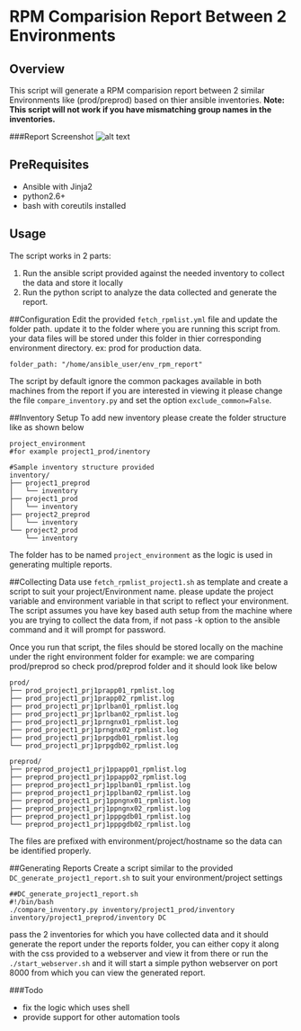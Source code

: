 RPM Comparision Report Between 2 Environments
======

Overview
------
This script will generate a RPM comparision report between 2 similar Environments like (prod/preprod) based on thier ansible inventories.
**Note: This script will not work if you have mismatching group names in the inventories.**

###Report Screenshot
![alt text][screenshot]

[screenshot]:
https://github.com/tuxfight3r/env_rpm_report/raw/master/reports/demo_screen.png
"Screenshot"

PreRequisites
------
* Ansible with Jinja2
* python2.6+
* bash with coreutils installed

Usage
------
The script works in 2 parts:

1. Run the ansible script provided against the needed inventory to collect the data and store it locally
2. Run the python script to analyze the data collected and generate the report.

##Configuration
Edit the provided `fetch_rpmlist.yml` file and update the folder path. update
it to the folder where you are running this script from. your data files will be
stored under this folder in thier corresponding environment directory. ex: prod
for production data.
```
folder_path: "/home/ansible_user/env_rpm_report"
```
The script by default ignore the common packages available in both machines
from the report if you are interested in viewing it please change the
file `compare_inventory.py` and set the option `exclude_common=False`.

##Inventory Setup
To add new inventory please create the folder structure like as shown below
```
project_environment
#for example project1_prod/inentory 

#Sample inventory structure provided
inventory/
├── project1_preprod
│   └── inventory
├── project1_prod
│   └── inventory
├── project2_preprod
│   └── inventory
└── project2_prod
    └── inventory

```
The folder has to be named `project_environment` as the logic is used in
generating multiple reports. 

##Collecting Data
use `fetch_rpmlist_project1.sh` as template and create a script to suit your
project/Environment name. please update the project variable and environment variable in
that script to reflect your environment. The script assumes you have key based
auth setup from the machine where you are trying to collect the data from, if
not pass -k option to the ansible command and it will prompt for password.

Once you run that script, the files should be stored locally on the machine
under the right environment folder for example: we are comparing prod/preprod so check
prod/preprod folder and it should look like below
```
prod/
├── prod_project1_prj1prapp01_rpmlist.log
├── prod_project1_prj1prapp02_rpmlist.log
├── prod_project1_prj1prlban01_rpmlist.log
├── prod_project1_prj1prlban02_rpmlist.log
├── prod_project1_prj1prngnx01_rpmlist.log
├── prod_project1_prj1prngnx02_rpmlist.log
├── prod_project1_prj1prpgdb01_rpmlist.log
└── prod_project1_prj1prpgdb02_rpmlist.log

preprod/
├── preprod_project1_prj1ppapp01_rpmlist.log
├── preprod_project1_prj1ppapp02_rpmlist.log
├── preprod_project1_prj1pplban01_rpmlist.log
├── preprod_project1_prj1pplban02_rpmlist.log
├── preprod_project1_prj1ppngnx01_rpmlist.log
├── preprod_project1_prj1ppngnx02_rpmlist.log
├── preprod_project1_prj1pppgdb01_rpmlist.log
└── preprod_project1_prj1pppgdb02_rpmlist.log

```
The files are prefixed with environment/project/hostname so the data  can be identified properly.

##Generating Reports
Create a script similar to the provided `DC_generate_project1_report.sh` to suit
your environment/project settings
```
##DC_generate_project1_report.sh 
#!/bin/bash
./compare_inventory.py inventory/project1_prod/inventory inventory/project1_preprod/inventory DC

```
pass the 2 inventories for which you have collected data and it should generate the
report under the reports folder, you can either copy it along with the css provided to
a webserver and view it from there or run the `./start_webserver.sh` and it will
start a simple python webserver on port 8000 from which you can view the generated report.

###Todo
* fix the logic which uses shell
* provide support for other automation tools



